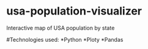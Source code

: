 # usa-population-visualizer

Interactive map of USA population by state

#Technologies used:
*Python
*Ploty
\*Pandas

